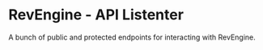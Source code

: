 # RevEngine - API Listenter

A bunch of public and protected endpoints for interacting with RevEngine.